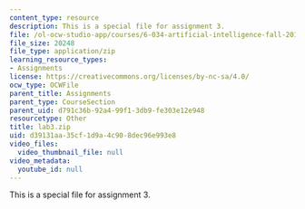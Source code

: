 ```yaml
---
content_type: resource
description: This is a special file for assignment 3.
file: /ol-ocw-studio-app/courses/6-034-artificial-intelligence-fall-2010/d39131aa35cf1d9a4c908dec96e993e8_lab3.zip
file_size: 20248
file_type: application/zip
learning_resource_types:
- Assignments
license: https://creativecommons.org/licenses/by-nc-sa/4.0/
ocw_type: OCWFile
parent_title: Assignments
parent_type: CourseSection
parent_uid: d791c36b-92a4-99f1-3db9-fe303e12e948
resourcetype: Other
title: lab3.zip
uid: d39131aa-35cf-1d9a-4c90-8dec96e993e8
video_files:
  video_thumbnail_file: null
video_metadata:
  youtube_id: null
---
```

This is a special file for assignment 3.